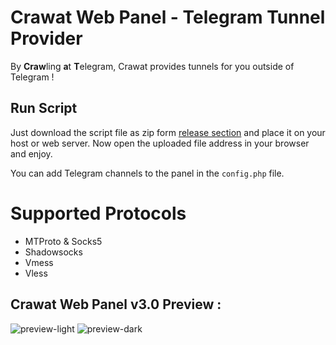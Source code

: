 # Crawat Web Panel - Telegram Tunnel Provider

By **Craw**ling **a**t **T**elegram, Crawat provides tunnels for you outside of Telegram !

## Run Script
Just download the script file as zip form [release section](https://github.com/sepsoh/crawat/releases) and place it on your host or web server.
Now open the uploaded file address in your browser and enjoy.


You can add Telegram channels to the panel in the `config.php` file. 

# Supported Protocols
  - MTProto & Socks5
  - Shadowsocks
  - Vmess
  - Vless


## Crawat Web Panel v3.0 Preview :

![preview-light](https://github.com/hctilg/crawat/assets/98208009/789c349c-ae29-4b3b-8dad-dc983a867824)
![preview-dark](https://github.com/hctilg/crawat/assets/98208009/36bc9ea1-720a-43b3-b697-7805e986080c)
